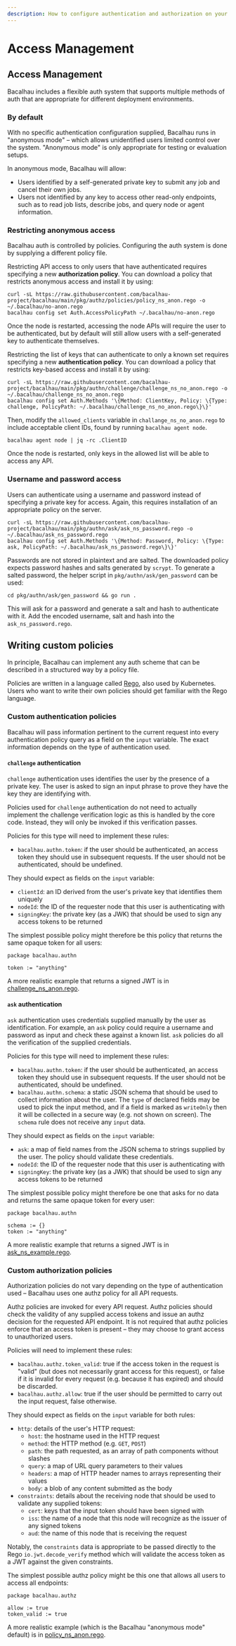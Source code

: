 ```yaml
---
description: How to configure authentication and authorization on your Bacalhau node.
---
```


# Access Management

## Access Management

Bacalhau includes a flexible auth system that supports multiple methods of auth that are appropriate for different deployment environments.

### By default

With no specific authentication configuration supplied, Bacalhau runs in "anonymous mode" – which allows unidentified users limited control over the system. "Anonymous mode" is only appropriate for testing or evaluation setups.

In anonymous mode, Bacalhau will allow:

* Users identified by a self-generated private key to submit any job and cancel their own jobs.
* Users not identified by any key to access other read-only endpoints, such as to read job lists, describe jobs, and query node or agent information.

### Restricting anonymous access

Bacalhau auth is controlled by policies. Configuring the auth system is done by supplying a different policy file.

Restricting API access to only users that have authenticated requires specifying a new **authorization policy**. You can download a policy that restricts anonymous access and install it by using:

```
curl -sL https://raw.githubusercontent.com/bacalhau-project/bacalhau/main/pkg/authz/policies/policy_ns_anon.rego -o ~/.bacalhau/no-anon.rego
bacalhau config set Auth.AccessPolicyPath ~/.bacalhau/no-anon.rego
```

Once the node is restarted, accessing the node APIs will require the user to be authenticated, but by default will still allow users with a self-generated key to authenticate themselves.

Restricting the list of keys that can authenticate to only a known set requires specifying a new **authentication policy**. You can download a policy that restricts key-based access and install it by using:

```
curl -sL https://raw.githubusercontent.com/bacalhau-project/bacalhau/main/pkg/authn/challenge/challenge_ns_no_anon.rego -o ~/.bacalhau/challenge_ns_no_anon.rego
bacalhau config set Auth.Methods '\{Method: ClientKey, Policy: \{Type: challenge, PolicyPath: ~/.bacalhau/challenge_ns_no_anon.rego\}\}'
```

Then, modify the `allowed_clients` variable in `challange_ns_no_anon.rego` to include acceptable client IDs, found by running `bacalhau agent node`.

```
bacalhau agent node | jq -rc .ClientID
```

Once the node is restarted, only keys in the allowed list will be able to access any API.

### Username and password access

Users can authenticate using a username and password instead of specifying a private key for access. Again, this requires installation of an appropriate policy on the server.

```
curl -sL https://raw.githubusercontent.com/bacalhau-project/bacalhau/main/pkg/authn/ask/ask_ns_password.rego -o ~/.bacalhau/ask_ns_password.rego
bacalhau config set Auth.Methods '\{Method: Password, Policy: \{Type: ask, PolicyPath: ~/.bacalhau/ask_ns_password.rego\}\}'
```

Passwords are not stored in plaintext and are salted. The downloaded policy expects password hashes and salts generated by `scrypt`. To generate a salted password, the helper script in `pkg/authn/ask/gen_password` can be used:

```
cd pkg/authn/ask/gen_password && go run .
```

This will ask for a password and generate a salt and hash to authenticate with it. Add the encoded username, salt and hash into the `ask_ns_password.rego`.

## Writing custom policies

In principle, Bacalhau can implement any auth scheme that can be described in a structured way by a policy file.

Policies are written in a language called [Rego](https://www.openpolicyagent.org/docs/latest/policy-language/), also used by Kubernetes. Users who want to write their own policies should get familiar with the Rego language.

### Custom authentication policies

Bacalhau will pass information pertinent to the current request into every authentication policy query as a field on the `input` variable. The exact information depends on the type of authentication used.

#### `challenge` authentication

`challenge` authentication uses identifies the user by the presence of a private key. The user is asked to sign an input phrase to prove they have the key they are identifying with.

Policies used for `challenge` authentication do not need to actually implement the challenge verification logic as this is handled by the core code. Instead, they will only be invoked if this verification passes.

Policies for this type will need to implement these rules:

* `bacalhau.authn.token`: if the user should be authenticated, an access token they should use in subsequent requests. If the user should not be authenticated, should be undefined.

They should expect as fields on the `input` variable:

* `clientId`: an ID derived from the user's private key that identifies them uniquely
* `nodeId`: the ID of the requester node that this user is authenticating with
* `signingKey`: the private key (as a JWK) that should be used to sign any access tokens to be returned

The simplest possible policy might therefore be this policy that returns the same opaque token for all users:

```rego
package bacalhau.authn

token := "anything"
```

A more realistic example that returns a signed JWT is in [challenge\_ns\_anon.rego](https://raw.githubusercontent.com/bacalhau-project/bacalhau/main/pkg/authn/challenge/challenge\_ns\_no\_anon.rego).

#### `ask` authentication

`ask` authentication uses credentials supplied manually by the user as identification. For example, an `ask` policy could require a username and password as input and check these against a known list. `ask` policies do all the verification of the supplied credentials.

Policies for this type will need to implement these rules:

* `bacalhau.authn.token`: if the user should be authenticated, an access token they should use in subsequent requests. If the user should not be authenticated, should be undefined.
* `bacalhau.authn.schema`: a static JSON schema that should be used to collect information about the user. The `type` of declared fields may be used to pick the input method, and if a field is marked as `writeOnly` then it will be collected in a secure way (e.g. not shown on screen). The `schema` rule does not receive any `input` data.

They should expect as fields on the `input` variable:

* `ask`: a map of field names from the JSON schema to strings supplied by the user. The policy should validate these credentials.
* `nodeId`: the ID of the requester node that this user is authenticating with
* `signingKey`: the private key (as a JWK) that should be used to sign any access tokens to be returned

The simplest possible policy might therefore be one that asks for no data and returns the same opaque token for every user:

```
package bacalhau.authn

schema := {}
token := "anything"
```

A more realistic example that returns a signed JWT is in [ask\_ns\_example.rego](https://raw.githubusercontent.com/bacalhau-project/bacalhau/main/pkg/authn/ask/ask\_ns\_example.rego).

### Custom authorization policies

Authorization policies do not vary depending on the type of authentication used – Bacalhau uses one authz policy for all API requests.

Authz policies are invoked for every API request. Authz policies should check the validity of any supplied access tokens and issue an authz decision for the requested API endpoint. It is not required that authz policies enforce that an access token is present – they may choose to grant access to unauthorized users.

Policies will need to implement these rules:

* `bacalhau.authz.token_valid`: true if the access token in the request is "valid" (but does not necessarily grant access for this request), or false if it is invalid for every request (e.g. because it has expired) and should be discarded.
* `bacalhau.authz.allow`: true if the user should be permitted to carry out the input request, false otherwise.

They should expect as fields on the `input` variable for both rules:

* `http`: details of the user's HTTP request:
  * `host`: the hostname used in the HTTP request
  * `method`: the HTTP method (e.g. `GET`, `POST`)
  * `path`: the path requested, as an array of path components without slashes
  * `query`: a map of URL query parameters to their values
  * `headers`: a map of HTTP header names to arrays representing their values
  * `body`: a blob of any content submitted as the body
* `constraints`: details about the receiving node that should be used to validate any supplied tokens:
  * `cert`: keys that the input token should have been signed with
  * `iss`: the name of a node that this node will recognize as the issuer of any signed tokens
  * `aud`: the name of this node that is receiving the request

Notably, the `constraints` data is appropriate to be passed directly to the Rego `io.jwt.decode_verify` method which will validate the access token as a JWT against the given constraints.

The simplest possible authz policy might be this one that allows all users to access all endpoints:

```rego
package bacalhau.authz

allow := true
token_valid := true
```

A more realistic example (which is the Bacalhau "anonymous mode" default) is in [policy\_ns\_anon.rego](https://raw.githubusercontent.com/bacalhau-project/bacalhau/main/pkg/authz/policies/policy\_ns\_anon.rego).
